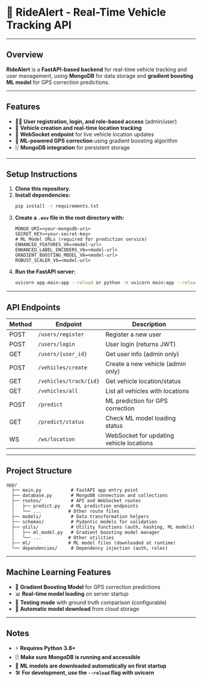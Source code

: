 # 🚗 **RideAlert - Real-Time Vehicle Tracking API**

---

## **Overview**

**RideAlert** is a **FastAPI-based backend** for real-time vehicle tracking and user management, using **MongoDB** for data storage and **gradient boosting ML model** for GPS correction predictions.

---

## **Features**

-   🧑‍💻 **User registration, login, and role-based access** (admin/user)
-   🚙 **Vehicle creation and real-time location tracking**
-   🔌 **WebSocket endpoint** for live vehicle location updates
-   🤖 **ML-powered GPS correction** using gradient boosting algorithm
-   🗄️ **MongoDB integration** for persistent storage

---

## **Setup Instructions**

1. **Clone this repository.**
2. **Install dependencies:**
    ```sh
    pip install -r requirements.txt
    ```
3. **Create a `.env` file in the root directory with:**
    ```
    MONGO_URI=<your-mongodb-uri>
    SECRET_KEY=<your-secret-key>
    # ML Model URLs (required for prediction service)
    ENHANCED_FEATURES_V6=<model-url>
    ENHANCED_LABEL_ENCODERS_V6=<model-url>
    GRADIENT_BOOSTING_MODEL_V6=<model-url>
    ROBUST_SCALER_V6=<model-url>
    ```
4. **Run the FastAPI server:**
   ```sh
   uvicorn app.main:app --reload or python -m uvicorn main:app --reload --host 0.0.0.0 --port 8000
   ```

---

## **API Endpoints**

| Method | Endpoint               | Description                              |
| ------ | ---------------------- | ---------------------------------------- |
| POST   | `/users/register`      | Register a new user                      |
| POST   | `/users/login`         | User login (returns JWT)                 |
| GET    | `/users/{user_id}`     | Get user info (admin only)               |
| POST   | `/vehicles/create`     | Create a new vehicle (admin only)        |
| GET    | `/vehicles/track/{id}` | Get vehicle location/status              |
| GET    | `/vehicles/all`        | List all vehicles with locations         |
| POST   | `/predict`             | ML prediction for GPS correction         |
| GET    | `/predict/status`      | Check ML model loading status            |
| WS     | `/ws/location`         | WebSocket for updating vehicle locations |

---

## **Project Structure**

```
app/
  ├── main.py           # FastAPI app entry point
  ├── database.py       # MongoDB connection and collections
  ├── routes/           # API and WebSocket routes
  │   ├── predict.py    # ML prediction endpoints
  │   └── ...          # Other route files
  ├── models/           # Data transformation helpers
  ├── schemas/          # Pydantic models for validation
  ├── utils/            # Utility functions (auth, hashing, ML models)
  │   ├── ml_model.py   # Gradient boosting model manager
  │   └── ...          # Other utilities
  ├── ml/              # ML model files (downloaded at runtime)
  └── dependencies/     # Dependency injection (auth, roles)
```

---

## **Machine Learning Features**

-   🤖 **Gradient Boosting Model** for GPS correction predictions
-   📊 **Real-time model loading** on server startup
-   🎯 **Testing mode** with ground truth comparison (configurable)
-   🔄 **Automatic model download** from cloud storage

---

## **Notes**

-   ⚡ **Requires Python 3.8+**
-   🗄️ **Make sure MongoDB is running and accessible**
-   🤖 **ML models are downloaded automatically on first startup**
-   🛠️ **For development, use the `--reload` flag with uvicorn**
